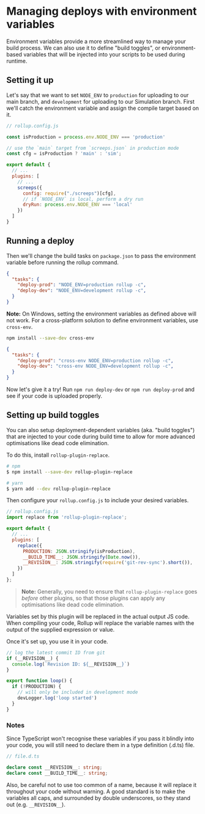 # Managing deploys with environment variables

Environment variables provide a more streamlined way to manage your build process. We can also use it to define "build toggles", or environment-based variables that will be injected into your scripts to be used during runtime.

## Setting it up

Let's say that we want to set `NODE_ENV` to `production` for uploading to our main branch, and `development` for uploading to our Simulation branch. First we'll catch the environment variable and assign the compile target based on it.

```js
// rollup.config.js

const isProduction = process.env.NODE_ENV === 'production'

// use the `main` target from `screeps.json` in production mode
const cfg = isProduction ? 'main' : 'sim';

export default {
  // ...
  plugins: [
    // ...
    screeps({
      config: require("./screeps")[cfg],
      // if `NODE_ENV` is local, perform a dry run
      dryRun: process.env.NODE_ENV === 'local'
    })
  ]
}
```

## Running a deploy

Then we'll change the build tasks on `package.json` to pass the environment variable before running the rollup command.

```json
{
  "tasks": {
    "deploy-prod": "NODE_ENV=production rollup -c",
    "deploy-dev": "NODE_ENV=development rollup -c",
  }
}
```

**Note:** On Windows, setting the environment variables as defined above will not work. For a cross-platform solution to define environment variables, use `cross-env`.

```bash
npm install --save-dev cross-env
```

```json
{
  "tasks": {
    "deploy-prod": "cross-env NODE_ENV=production rollup -c",
    "deploy-dev": "cross-env NODE_ENV=development rollup -c",
  }
}
```

Now let's give it a try! Run `npm run deploy-dev` or `npm run deploy-prod` and see if your code is uploaded properly.

## Setting up build toggles

You can also setup deployment-dependent variables (aka. "build toggles") that are injected to your code during build time to allow for more advanced optimisations like dead code elimination.

To do this, install `rollup-plugin-replace`.

```bash
# npm
$ npm install --save-dev rollup-plugin-replace

# yarn
$ yarn add --dev rollup-plugin-replace
```

Then configure your `rollup.config.js` to include your desired variables.

```js
// rollup.config.js
import replace from 'rollup-plugin-replace';

export default {
  // ...
  plugins: [
    replace({
      PRODUCTION: JSON.stringify(isProduction),
      __BUILD_TIME__: JSON.stringify(Date.now()),
      __REVISION__: JSON.stringify(require('git-rev-sync').short()),
    })
  ]
};
```

> **Note:** Generally, you need to ensure that `rollup-plugin-replace` goes *before* other plugins, so that those plugins can apply any optimisations like dead code elimination.

Variables set by this plugin will be replaced in the actual output JS code. When compiling your code, Rollup will replace the variable names with the output of the supplied expression or value.

Once it's set up, you use it in your code.

```ts
// log the latest commit ID from git
if (__REVISION__) {
  console.log(`Revision ID: ${__REVISION__}`)
}

export function loop() {
  if (!PRODUCTION) {
    // will only be included in development mode
    devLogger.log('loop started')
  }
}
```

### Notes

Since TypeScript won't recognise these variables if you pass it blindly into your code, you will still need to declare them in a type definition (.d.ts) file.

```ts
// file.d.ts

declare const __REVISION__: string;
declare const __BUILD_TIME__: string;
```

Also, be careful not to use too common of a name, because it will replace it throughout your code without warning. A good standard is to make the variables all caps, and surrounded by double underscores, so they stand out (e.g. `__REVISION__`).
